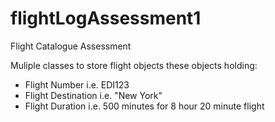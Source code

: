 # flightLogAssessment1
Flight Catalogue Assessment

Muliple classes to store flight objects these objects holding:
- Flight Number i.e. EDI123
- Flight Destination i.e. "New York"
- Flight Duration i.e. 500 minutes for 8 hour 20 minute flight
